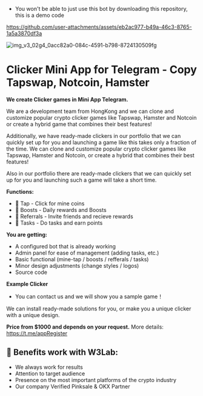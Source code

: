 
- You won't be able to just use this bot by downloading this repository, this is a demo code


https://github.com/user-attachments/assets/eb2ac977-b49a-46c3-8765-1a5a3870df3a


![img_v3_02g4_0acc82a0-084c-4591-b798-8724130509fg](https://github.com/user-attachments/assets/b289f0f2-c2bc-45cf-bb61-1b962e91a832)



# Clicker Mini App for Telegram - Copy Tapswap, Notcoin, Hamster

**We create Clicker games in Mini App Telegram.**

We are a development team from HongKong and we can clone and customize popular crypto clicker games like Tapswap, Hamster and Notcoin or create a hybrid game that combines their best features!

Additionally, we have ready-made clickers in our portfolio that we can quickly set up for you and launching a game like this takes only a fraction of the time. We can clone and customize popular crypto clicker games like Tapswap, Hamster and Notcoin, or create a hybrid that combines their best features!

Also in our portfolio there are ready-made clickers that we can quickly set up for you and launching such a game will take a short time.

**Functions:**
- 🤘 Tap - Click for mine coins
- 🚀 Boosts - Daily rewards and Boosts
- 🤝 Referrals - Invite friends and recieve rewards
- 📝 Tasks - Do tasks and earn points

**You are getting:**

- A configured bot that is already working
- Admin panel for ease of management (adding tasks, etc.)
- Basic functional (mine-tap / boosts / refferals / tasks)
- Minor design adjustments (change styles / logos) 
- Source code

**Example Clicker**

- You can contact us and we will show you a sample game！

We can install ready-made solutions for you, or make you a unique clicker with a unique design.

**Price from $1000 and depends on your request.** More details: https://t.me/appRegister

## 💎 Benefits work with W3Lab:

- We always work for results
- Attention to target audience
- Presence on the most important platforms of the crypto industry
- Our company Verified Pinksale & OKX Partner

